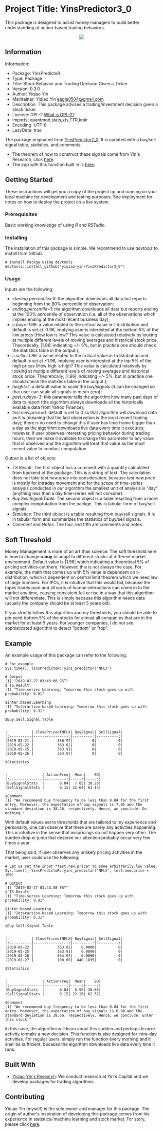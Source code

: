 # Project Title: YinsPredictor3_0

This package is designed to assist money managers to build better understanding of action-based trading behaviors.

<p align="center">
  <img src="https://github.com/yiqiao-yin/YinsPredictor3_0/blob/master/2017-12-01-to-2018-12-01.gif">
</p>

## Information

Information:
- Package: YinsPredictoR
- Type: Package
- Title: Stock Behavior and Trading Decision Given a Ticker
- Version: 0.3.0
- Author: Yiqiao Yin
- Maintainer: Yiqiao Yin <eagle0504@gmail.com>
- Description: This package advises a trading/investment decision given a stock ticker.
- License: GPL-2 [What is GPL-2?](http://r-pkgs.had.co.nz/description.html#license)
- imports: quantmod,stats,xts,TTR,knitr
- Encoding: UTF-8
- LazyData: true

The package originated from [YinsPredictor2_0](https://github.com/yiqiao-yin/YinsPredictor2_0). It is updated with a buy/sell signal table, statistics, and comments.
- The theorem of how to construct these signals come from Yin's Research, click [here](https://yinscapital.com/research/).
- The app with this function built in is [here](https://y-yin.shinyapps.io/CENTRAL-INTELLIGENCE-PLATFORM/).

## Getting Started

These instructions will get you a copy of the project up and running on your local machine for development and testing purposes. See deployment for notes on how to deploy the project on a live system.

### Prerequisites

Basic working knowledge of using *R* and *RSTudio*.

### Installing

The installation of this package is simple. We recommend to use *devtools* to install from Github.

```
# Install Packge using devtools
devtools::install_github("yiqiao-yin/YinsPredictor3_0")
```

### Usage

Inputs are the following:
- *starting.percentile=.8*: the algorithm downloads all data but reports beginning from the 80% percentile of observation;
- *ending.percentile=1*: the algorithm downloads all data but reports ending at the 100% percentile of observation (i.e. all of the observations which implies ending at the most recent business day);
- *c.buy=-1.96*: a value related to the critical value in t-distribution and default is set at -1.96, implying user is interested at the bottom 5% of the low prices (How low is low? This value is calculated relatively by looking at multiple different levels of moving averages and historical stock price. Theoretically, |1.96| indicating +/- 5%, but in practice one should check the statistics table in the output.);
- *c.sell=+1.96*: a value related to the critical value in t-distribution and default is set at +1.96, implying user is interested at the top 5% of the high prices (How high is high? This value is calculated relatively by looking at multiple different levels of moving averages and historical stock price. Theoretically, |1.96| indicating +/- 5%, but in practice one should check the statistics table in the output.);
- *height=1*: a default value to scale the buy/signals (it can be changed so that user can scale all signals to mean zero);
- *past.n.days=3*: this parameter tells the algorithm how many past days of data to report (the algorithm always downloads all the historically available data from Yahoo Finance);
- *test.new.price=0*: default is set to 0 so that algorithm will download data as it is (meaning that the last observation is the most recent trading day); there is no need to change this if user has time frame bigger than a day as the algorithm downloads live data every time it executes; however, if user observes interesting pricing behavior during trading hours, then we make it available to change this parameter to any value that is observed and the algorithm will treat that value as the most recent value to conduct computation.

Output is a list of objects: 
- *TS.Result*: The first object has a comment with a quantity calculated from backend of the package. This is a string of text. The calculation does not take *test.new.price* into consideration, because *test.new.price* is mostly for intraday movement and for the scope of time-series analysis conducted in our algorithm the smallest unit of analysis is "day" (anything less than a day time-series will not consider).
- *Buy.Sell.Signal.Table*: The second object is a table resulting from a more complex comptutation from the packge. This is tabular form of buy/sell signals.
- *Statistics*: The third object is a table resulting from buy/sell signals. It is in tabular form and summarizes the statistics of buy/sell signals.
- *Comment* and *Notes*: The four and fifth are comments and notes.

## Soft Threshold

Money Management is more of an art than science. The soft threshold here is how to change **c.buy** to adapt to different stocks at different market environment. Default value is |1.96| which indicating a theoretical 5% of pricing activities out there. However, this is not always the case. For example, the math that comes up with 5% value is dependent on t-distribution, which is dependent on central limit theorem which we need law of large numbers. For IPOs, it is intuitive that this would fail, because the tapes trades pure and all sorts of human interactions can come in to the market any time, causing consistent fall or rise in a way that this algorithm will not differentiate. This is simply because this algorithm needs data (usually the company should be at least 5 years old).

If you strictly follow this algorithm and my thresholds, you should be able to pin point bottom 5% of the stocks for almost all companies that are in the market for at least 5 years. For younger companies, I do not see sophisticated algorithm to detect "bottom" or "top". 

## Example

An example usage of this package can refer to the following.

```
# For example
Sys.time(); YinsPredictoR::yins_predictor('NFLX')

# Output
[1] "2019-02-27 03:43:08 EST"
$`TS.Result`
[1] "Time-series Learning: Tomorrow this stock goes up with probability: 0.01"

$inter.based.Learning
[1] "Interaction-based Learning: Tomorrow this stock goes up with probability: 0.31"

$Buy.Sell.Signal.Table


|           | ClosePriceofNFLX| BuySignal| SellSignal|
|:----------|----------------:|---------:|----------:|
|2019-02-21 |           356.97|         0|          0|
|2019-02-22 |           363.02|         0|          0|
|2019-02-25 |           363.91|         0|          0|
|2019-02-26 |           364.97|         0|          0|

$Statistics


|                | ActionFreq|  Mean|    SD|
|:---------------|----------:|-----:|-----:|
|BuySignalStats  |       0.04|  7.05| 38.26|
|SellSignalStats |       0.15| 22.64| 63.14|

$Comment
[1] "We recommend buy frequency to be less than 0.04 for the first entry. Moreover, the expectation of buy signals is 7.05 and the standard deviation is 38.26, respectively. Hence, we conclude: Do nothing."
```

With default values set to thresholds that are tailored to my experience and personality, one can observe that there are barely any activities happening. This is intuitive in the sense that mispricings do not happen very often. The sudden drop or jump that deserve our attention probably occur very few times a year.

That being said, if user observes any unlikely pricing activities in the market, user could use the following:
```
# Let us set the input *test.new.price* to some arbitrarily low value.
Sys.time(); YinsPredictoR::yins_predictor('NFLX', test.new.price = 100)

# Output
[1] "2019-02-27 03:43:58 EST"
$`TS.Result`
[1] "Time-series Learning: Tomorrow this stock goes up with probability: 0.01"

$inter.based.Learning
[1] "Interaction-based Learning: Tomorrow this stock goes up with probability: 0.31"

$Buy.Sell.Signal.Table


|           | ClosePriceofNFLX| BuySignal| SellSignal|
|:----------|----------------:|---------:|----------:|
|2019-02-22 |           363.02|    0.0000|          0|
|2019-02-25 |           363.91|    0.0000|          0|
|2019-02-26 |           364.97|    0.0000|          0|
|2019-02-27 |           100.00|  440.1835|          0|

$Statistics


|                | ActionFreq|  Mean|    SD|
|:---------------|----------:|-----:|-----:|
|BuySignalStats  |       0.04|  6.98| 38.66|
|SellSignalStats |       0.15| 22.26| 62.57|

$Comment
[1] "We recommend buy frequency to be less than 0.04 for the first entry. Moreover, the expectation of buy signals is 6.98 and the standard deviation is 38.66, respectively. Hence, we conclude: Enter this stock."
```

In this case, the algorithm will learn about this sudden and perhaps bizarre activity to make a new decision. This function is also designed for intra-day activities. For regular users, simply run the function every morning and it shall be sufficient, because the algorithm downloads live data every time it runs.

## Built With

* [Yiqiao Yin's Research](https://yinscapital.com/research/): We conduct research at Yin's Capital and we develop packages for trading algorithms.

## Contributing

Yiqiao Yin (myself) is the sole owner and manager for this package. The origin of author's inspiration of developing this package comes from his experience in statistical machine learning and stock market. For story, please click [here](https://github.com/yiqiao-yin/Statistical_Machine_Learning/blob/master/Story.md).
